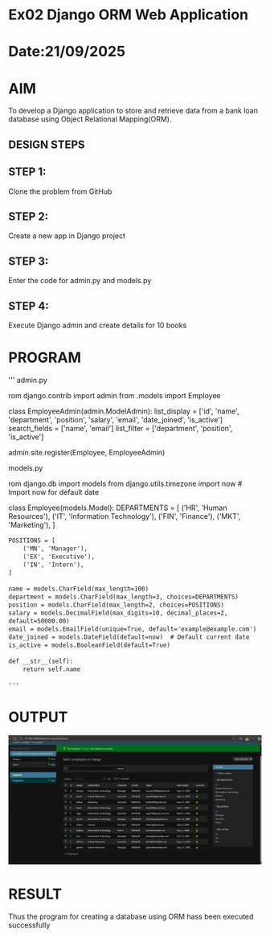 # Ex02 Django ORM Web Application
# Date:21/09/2025
# AIM
To develop a Django application to store and retrieve data from a bank loan database using Object Relational Mapping(ORM).

## DESIGN STEPS
## STEP 1:
Clone the problem from GitHub

## STEP 2:
Create a new app in Django project

## STEP 3:
Enter the code for admin.py and models.py

## STEP 4:
Execute Django admin and create details for 10 books

# PROGRAM
''' 
admin.py

rom django.contrib import admin
from .models import Employee

class EmployeeAdmin(admin.ModelAdmin):
    list_display = ['id', 'name', 'department', 'position', 'salary', 'email', 'date_joined', 'is_active']
    search_fields = ['name', 'email']
    list_filter = ['department', 'position', 'is_active']

admin.site.register(Employee, EmployeeAdmin)

models.py

rom django.db import models
from django.utils.timezone import now   # Import now for default date

class Employee(models.Model):
    DEPARTMENTS = [
        ('HR', 'Human Resources'),
        ('IT', 'Information Technology'),
        ('FIN', 'Finance'),
        ('MKT', 'Marketing'),
    ]

    POSITIONS = [
        ('MN', 'Manager'),
        ('EX', 'Executive'),
        ('IN', 'Intern'),
    ]

    name = models.CharField(max_length=100)
    department = models.CharField(max_length=3, choices=DEPARTMENTS)
    position = models.CharField(max_length=2, choices=POSITIONS)
    salary = models.DecimalField(max_digits=10, decimal_places=2, default=50000.00)
    email = models.EmailField(unique=True, default='example@example.com')
    date_joined = models.DateField(default=now)  # Default current date
    is_active = models.BooleanField(default=True)

    def __str__(self):
        return self.name

    '''



# OUTPUT
![alt text](<Screenshot 2025-09-21 182719.png>)

# RESULT
Thus the program for creating a database using ORM hass been executed successfully
